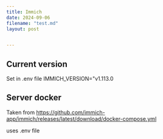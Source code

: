 ```yaml
---
title: Immich
date: 2024-09-06
filename: "test.md"
layout: post


---
```

## Current version
Set in .env file
IMMICH_VERSION="v1.113.0


## Server docker

Taken from https://github.com/immich-app/immich/releases/latest/download/docker-compose.yml


uses .env file

